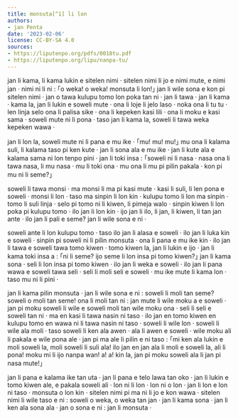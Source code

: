 ```yaml
---
title: monsuta[^1] li lon
authors:
- jan Penta
date: '2023-02-06'
license: CC-BY-SA 4.0
sources:
- https://liputenpo.org/pdfs/0018tu.pdf
- https://liputenpo.org/lipu/nanpa-tu/
---
```


[^1]: “monsuta” li ijo ike tan ni: ona li wile pakala e sina a

jan li kama, li kama lukin e sitelen nimi · sitelen nimi li jo e nimi mute, e nimi jan · nimi ni li ni : ｢o weka! o weka! monsuta li lon!｣ jan li wile sona e kon pi sitelen nimi · jan o tawa kulupu tomo lon poka tan ni · jan li tawa · jan li kama · kama la, jan li lukin e soweli mute · ona li loje li jelo laso · noka ona li tu tu · len linja selo ona li palisa sike · ona li kepeken kasi lili · ona li moku e kasi sama · soweli mute ni li pona · taso jan li kama la, soweli li tawa weka kepeken wawa ·

jan li lon la, soweli mute ni li pana e mu ike · ｢mu! mu! mu!｣ mu ona li kalama suli, li kalama taso pi ken kute · jan li sona ala e mu ike · jan li kute ala e kalama sama ni lon tenpo pini · jan li toki insa : ｢soweli ni li nasa · nasa ona li tawa nasa, li mu nasa · mu li toki ona · mu ona li mu pi pilin pakala · kon pi mu ni li seme?｣

soweli li tawa monsi · ma monsi li ma pi kasi mute · kasi li suli, li len pona e soweli · monsi li lon · taso ma sinpin li lon kin · kulupu tomo li lon ma sinpin · tomo li suli linja · selo pi tomo ni li kiwen, li pimeja walo · sinpin kiwen li lon poka pi kulupu tomo · ilo jan li lon kin · ijo jan li ilo, li jan, li kiwen, li tan jan ante · ilo jan li pali e seme? jan li wile sona e ni ·

soweli ante li lon kulupu tomo · taso ilo jan li alasa e soweli · ilo jan li luka kin e soweli · sinpin pi soweli ni li pilin monsuta · ona li pana e mu ike kin · ilo jan li tawa e soweli tawa tomo kiwen · tomo kiwen la, jan li lukin e ijo · jan li kama toki insa a : ｢ni li seme? ijo seme li lon insa pi tomo kiwen?｣ jan li kama sona · seli li lon insa pi tomo kiwen · ilo jan li weka e soweli · ilo jan li pana wawa e soweli tawa seli · seli li moli seli e soweli · mu ike mute li kama lon · taso mu ni li pini ·

jan li kama pilin monsuta · jan li wile sona e ni : soweli li moli tan seme? soweli o moli tan seme! ona li moli tan ni : jan mute li wile moku a e soweli · jan pi moku soweli li wile e soweli moli tan wile moku ona · seli li seli e soweli tan ni · ma en kasi li tawa nasin ni taso · ilo jan en tomo kiwen en kulupu tomo en wawa ni li tawa nasin ni taso · soweli li wile lon · soweli li wile ala moli · taso soweli li ken ala awen · ala li awen e soweli · wile moku ali li pakala e wile pona ale · jan pi ma ale li pilin e ni taso : ｢mi ken ala lukin e moli soweli la, moli soweli li suli ala! ilo jan en jan ala li moli e soweli la, ali li pona! moku mi li ijo nanpa wan! a! a! kin la, jan pi moku soweli ala li jan pi nasa mute!｣

jan li pana e kalama ike tan uta · jan li pana e telo lawa tan oko · jan li lukin e tomo kiwen ale, e pakala soweli ali · lon ni li lon · lon ni o lon · jan li lon e lon ni taso · monsuta o lon kin · sitelen nimi pi ma ni li jo e kon wawa · sitelen nimi li wile taso e ni : soweli o weka, o weka tan jan · jan li kama sona · jan li ken ala sona ala · jan o sona e ni : jan li monsuta ·